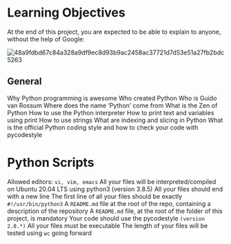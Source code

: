 # Learning Objectives
At the end of this project, you are expected to be able to explain to anyone, without the help of Google:

![48a9fdbd67c84a328a9df9ec8d93b9ac2458ac37721d7d53e51a27fb2bdc5263](https://github.com/ConnectedDot/alx-higher_level_programming/assets/36473098/c068d947-1846-4431-a5c2-db6aad2bfaf3)


## General
Why Python programming is awesome
Who created Python
Who is Guido van Rossum
Where does the name ‘Python’ come from
What is the Zen of Python
How to use the Python interpreter
How to print text and variables using print
How to use strings
What are indexing and slicing in Python
What is the official Python coding style and how to check your code with pycodestyle


# Python Scripts
Allowed editors: ``vi, vim, emacs``
All your files will be interpreted/compiled on Ubuntu 20.04 LTS using python3 (version 3.8.5)
All your files should end with a new line
The first line of all your files should be exactly ``#!/usr/bin/python3``
A `README.md` file at the root of the repo, containing a description of the repository
A `README.md` file, at the root of the folder of this project, is mandatory
Your code should use the pycodestyle `(version 2.8.*)`
All your files must be executable
The length of your files will be tested using `wc`
going forward
